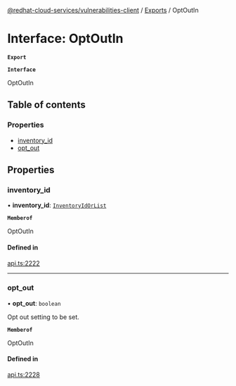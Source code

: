 [@redhat-cloud-services/vulnerabilities-client](../README.md) / [Exports](../modules.md) / OptOutIn

# Interface: OptOutIn

**`Export`**

**`Interface`**

OptOutIn

## Table of contents

### Properties

- [inventory\_id](OptOutIn.md#inventory_id)
- [opt\_out](OptOutIn.md#opt_out)

## Properties

### inventory\_id

• **inventory\_id**: [`InventoryIdOrList`](../modules.md#inventoryidorlist)

**`Memberof`**

OptOutIn

#### Defined in

[api.ts:2222](https://github.com/RedHatInsights/javascript-clients/blob/master/packages/vulnerabilities/git-api/api.ts#L2222)

___

### opt\_out

• **opt\_out**: `boolean`

Opt out setting to be set.

**`Memberof`**

OptOutIn

#### Defined in

[api.ts:2228](https://github.com/RedHatInsights/javascript-clients/blob/master/packages/vulnerabilities/git-api/api.ts#L2228)
